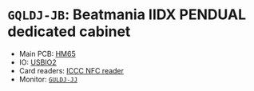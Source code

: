 # `GQLDJ-JB`: Beatmania IIDX PENDUAL dedicated cabinet

* Main PCB: [HM65](../boards.md#hm65)
* IO: [USBIO2](../io.md#usbio2)
* Card readers: [ICCC NFC reader](../io.md#iccc)
* Monitor: [`GULDJ-JJ`](GULDJ-JJ.md)
